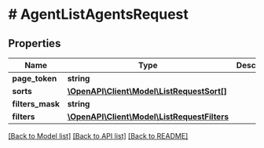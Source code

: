 # # AgentListAgentsRequest


## Properties 


Name | Type | Description | Notes
------------ | ------------- | ------------- | -------------
**page_token**| **string** |   | [optional]
**sorts**| [**\OpenAPI\Client\Model\ListRequestSort[]**](ListRequestSort.md) |   | [optional]
**filters_mask**| **string** |   | [optional]
**filters**| [**\OpenAPI\Client\Model\ListRequestFilters**](ListRequestFilters.md) |   | [optional]


[[Back to Model list]](../../README.md#models) [[Back to API list]](../../README.md#endpoints) [[Back to README]](../../README.md)

